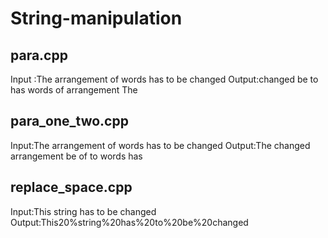 String-manipulation
===================
para.cpp
--------

Input :The arrangement of words has to be changed
Output:changed be to has words of arrangement The

para_one_two.cpp
------------

Input:The arrangement of words has to be changed
Output:The changed arrangement be of to words has 

replace_space.cpp
-------------
Input:This string has to be changed
Output:This20%string%20has%20to%20be%20changed



